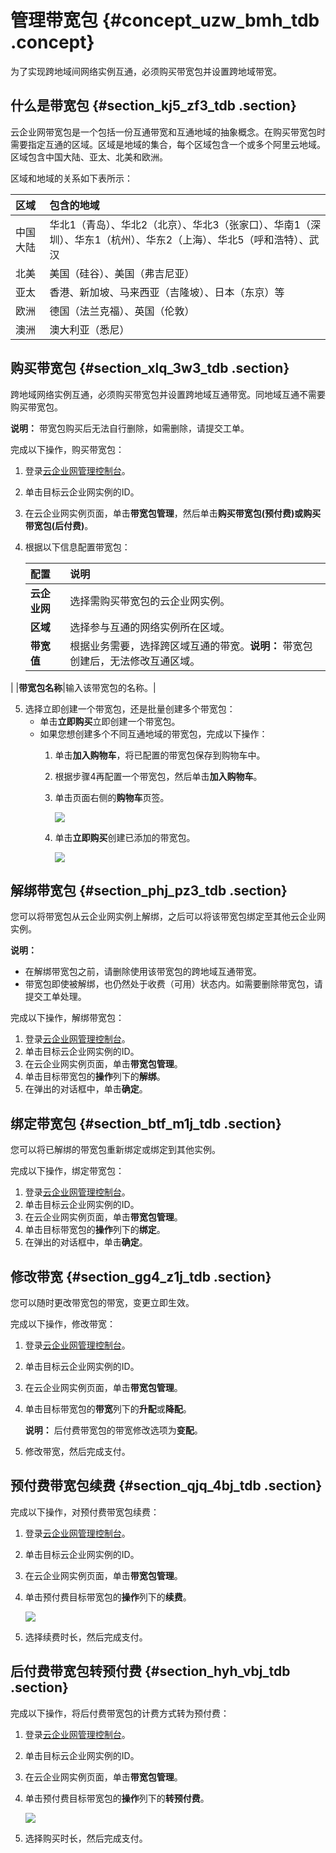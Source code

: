 # 管理带宽包 {#concept_uzw_bmh_tdb .concept}

为了实现跨地域间网络实例互通，必须购买带宽包并设置跨地域带宽。

## 什么是带宽包 {#section_kj5_zf3_tdb .section}

云企业网带宽包是一个包括一份互通带宽和互通地域的抽象概念。在购买带宽包时需要指定互通的区域。区域是地域的集合，每个区域包含一个或多个阿里云地域。区域包含中国大陆、亚太、北美和欧洲。

区域和地域的关系如下表所示：

|区域|包含的地域|
|:-|:----|
|中国大陆|华北1（青岛）、华北2（北京）、华北3（张家口）、华南1（深圳）、华东1（杭州）、华东2（上海）、华北5（呼和浩特）、武汉|
|北美|美国（硅谷）、美国（弗吉尼亚）|
|亚太|香港、新加坡、马来西亚（吉隆坡）、日本（东京）等|
|欧洲|德国（法兰克福）、英国（伦敦）|
|澳洲|澳大利亚（悉尼）|

## 购买带宽包 {#section_xlq_3w3_tdb .section}

跨地域网络实例互通，必须购买带宽包并设置跨地域互通带宽。同地域互通不需要购买带宽包。

**说明：** 带宽包购买后无法自行删除，如需删除，请提交工单。

完成以下操作，购买带宽包：

1.  登录[云企业网管理控制台](https://cen.console.aliyun.com/)。
2.  单击目标云企业网实例的ID。
3.  在云企业网实例页面，单击**带宽包管理**，然后单击**购买带宽包\(预付费\)**或**购买带宽包\(后付费\)**。
4.  根据以下信息配置带宽包：

    |配置|说明|
    |:-|:-|
    |**云企业网**|选择需购买带宽包的云企业网实例。|
    |**区域**|选择参与互通的网络实例所在区域。|
    |**带宽值**|根据业务需要，选择跨区域互通的带宽。**说明：** 带宽包创建后，无法修改互通区域。

|
    |**带宽包名称**|输入该带宽包的名称。|

5.  选择立即创建一个带宽包，还是批量创建多个带宽包：
    -   单击**立即购买**立即创建一个带宽包。
    -   如果您想创建多个不同互通地域的带宽包，完成以下操作：
        1.  单击**加入购物车**，将已配置的带宽包保存到购物车中。
        2.  根据步骤4再配置一个带宽包，然后单击**加入购物车**。
        3.  单击页面右侧的**购物车**页签。

            ![](http://static-aliyun-doc.oss-cn-hangzhou.aliyuncs.com/assets/img/3050/15405356436476_zh-CN.png)

        4.  单击**立即购买**创建已添加的带宽包。

            ![](http://static-aliyun-doc.oss-cn-hangzhou.aliyuncs.com/assets/img/3050/15405356436477_zh-CN.png)


## 解绑带宽包 {#section_phj_pz3_tdb .section}

您可以将带宽包从云企业网实例上解绑，之后可以将该带宽包绑定至其他云企业网实例。

**说明：** 

-   在解绑带宽包之前，请删除使用该带宽包的跨地域互通带宽。
-   带宽包即使被解绑，也仍然处于收费（可用）状态内。如需要删除带宽包，请提交工单处理。

完成以下操作，解绑带宽包：

1.  登录[云企业网管理控制台](https://cen.console.aliyun.com/)。
2.  单击目标云企业网实例的ID。
3.  在云企业网实例页面，单击**带宽包管理**。
4.  单击目标带宽包的**操作**列下的**解绑**。
5.  在弹出的对话框中，单击**确定**。

## 绑定带宽包 {#section_btf_m1j_tdb .section}

您可以将已解绑的带宽包重新绑定或绑定到其他实例。

完成以下操作，绑定带宽包：

1.  登录[云企业网管理控制台](https://cen.console.aliyun.com/)。
2.  单击目标云企业网实例的ID。
3.  在云企业网实例页面，单击**带宽包管理**。
4.  单击目标带宽包的**操作**列下的**绑定**。
5.  在弹出的对话框中，单击**确定**。

## 修改带宽 {#section_gg4_z1j_tdb .section}

您可以随时更改带宽包的带宽，变更立即生效。

完成以下操作，修改带宽：

1.  登录[云企业网管理控制台](https://cen.console.aliyun.com/)。
2.  单击目标云企业网实例的ID。
3.  在云企业网实例页面，单击**带宽包管理**。
4.  单击目标带宽包的**带宽**列下的**升配**或**降配**。

    **说明：** 后付费带宽包的带宽修改选项为**变配**。

5.  修改带宽，然后完成支付。

## 预付费带宽包续费 {#section_qjq_4bj_tdb .section}

完成以下操作，对预付费带宽包续费：

1.  登录[云企业网管理控制台](https://cen.console.aliyun.com/)。
2.  单击目标云企业网实例的ID。
3.  在云企业网实例页面，单击**带宽包管理**。
4.  单击预付费目标带宽包的**操作**列下的**续费**。

    ![](http://static-aliyun-doc.oss-cn-hangzhou.aliyuncs.com/assets/img/3050/1540535643877_zh-CN.png)

5.  选择续费时长，然后完成支付。

## 后付费带宽包转预付费 {#section_hyh_vbj_tdb .section}

完成以下操作，将后付费带宽包的计费方式转为预付费：

1.  登录[云企业网管理控制台](http://cen.console.aliyun.com/)。
2.  单击目标云企业网实例的ID。
3.  在云企业网实例页面，单击**带宽包管理**。
4.  单击预付费目标带宽包的**操作**列下的**转预付费**。

    ![](http://static-aliyun-doc.oss-cn-hangzhou.aliyuncs.com/assets/img/3050/1540535644878_zh-CN.png)

5.  选择购买时长，然后完成支付。

